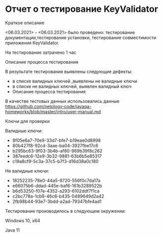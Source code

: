 # Отчет о тестирование KeyValidator

Краткое описание

<06.03.2021> - <06.03.2021> было проведено: тестирование документации,тестирование установки, тестирование совместимости приложения KeyValidator.

На тестирование затрачено 1 час

Описание процесса тестирования

В результате тестирования выявлены следующие дефекты:

- в списке валидных ключей ,выявлены не валидные ключи
- в списке не валидных ключей, выявлен валидный ключ
- Описание процесса тестирования

В качестве тестовых данных использовались данные https://github.com/netology-code/javaqa-homeworks/blob/master/intro/user-manual.md

Ключи для проверки

Валидные ключи:

- 8f05e6a7-70e9-33d7-bfe7-b19eae0d8998
- 80b427f8-92cd-3aae-ba04-3927fbe17c6
- b295bc63-9f03-3b4b-af80-969b39f8c262
- 387eedc6-12e9-3b32-9881-63b6b5e85317
- c19a8cf9-5c3a-37c5-b7f3-d16d38a0c180

Не валидные ключи:

- 18252235-78e0-44a5-8720-556f0c7da17a
- e66075b6-ddad-445e-baf6-161b3289522b
- b6d53250-f07e-4352-a293-6102ddf7f1ca
- c2bc778a-1cb9-46c6-b435-0489649d2a42
- 2fb98b44-93e7-3bdd-a2ad-79347bfe4ad1

Тестирование производилось в следующем окружении:

Windows 10, x64

Java 11
